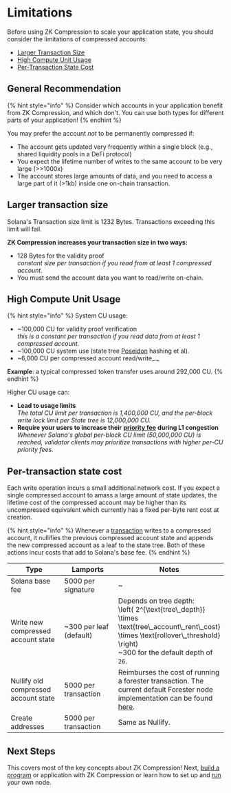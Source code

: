 # Limitations

Before using ZK Compression to scale your application state, you should consider the limitations of compressed accounts:

* [Larger Transaction Size](limitations.md#larger-transaction-size)
* [High Compute Unit Usage](limitations.md#high-compute-unit-usage)
* [Per-Transaction State Cost](limitations.md#per-transaction-state-cost)

## General Recommendation

{% hint style="info" %}
Consider which accounts in your application benefit from ZK Compression, and which don't. You can use both types for different parts of your application!
{% endhint %}

You may prefer the account _not_ to be permanently compressed if:

* The account gets updated very frequently within a single block (e.g., shared liquidity pools in a DeFi protocol)
* You expect the lifetime number of writes to the same account to be very large (>>1000x)
* The account stores large amounts of data, and you need to access a large part of it (>1kb) inside one on-chain transaction.

## **Larger transaction size**

Solana's Transaction size limit is 1232 Bytes. Transactions exceeding this limit will fail.

**ZK Compression increases your transaction size in two ways:**

* 128 Bytes for the validity proof\
  _constant size per transaction if you read from at least 1 compressed account._
* You must send the account data you want to read/write on-chain.

## **High Compute Unit Usage**

{% hint style="info" %}
System CU usage:

* \~100,000 CU for validity proof verification\
  _this is a constant per transaction if you read data from at least 1 compressed account._
* \~100,000 CU system use (state tree [Poseidon](https://eprint.iacr.org/2019/458.pdf) hashing et al).
* \~6,000 CU per compressed account read/write_._

**Example**: a typical compressed token transfer uses around 292,000 CU.
{% endhint %}

Higher CU usage can:

* **Lead to usage limits**\
  _The total CU limit per transaction is 1,400,000 CU, and the per-block write lock limit per State tree is 12,000,000 CU._&#x20;
* **Require your users to increase their** [**priority fee**](https://solana.com/developers/guides/advanced/how-to-use-priority-fees) **during L1 congestion**\
  _Whenever Solana's global per-block CU limit (50,000,000 CU) is reached, validator clients may prioritize transactions with higher per-CU priority fees._

## Per-transaction state cost&#x20;

Each write operation incurs a small additional network cost. If you expect a single compressed account to amass a large amount of state updates, the lifetime cost of the compressed account may be higher than its uncompressed equivalent which currently has a fixed per-byte rent cost at creation.

{% hint style="info" %}
Whenever a [transaction](lifecycle-of-a-transaction.md) writes to a compressed account, it nullifies the previous compressed account state and appends the new compressed account as a leaf to the state tree. Both of these actions incur costs that add to Solana's base fee.
{% endhint %}

<table><thead><tr><th width="150">Type</th><th width="178">Lamports</th><th>Notes</th></tr></thead><tbody><tr><td>Solana base fee</td><td>5000 per signature</td><td>~</td></tr><tr><td>Write new compressed account state </td><td>~300 per leaf (default)</td><td>Depends on tree depth: <br><span class="math">\left( 2^{\text{tree\_depth}} \times \text{tree\_account\_rent\_cost} \times \text{rollover\_threshold} \right) </span><br>~300 for the default depth of <code>26</code>.</td></tr><tr><td>Nullify old compressed account state</td><td>5000 per transaction</td><td>Reimburses the cost of running a forester transaction. The current default Forester node implementation can be found <a href="../../node-operators/run-a-node.md#light-forester-node">here</a>.</td></tr><tr><td>Create addresses</td><td>5000 per transaction</td><td>Same as Nullify.</td></tr></tbody></table>

## Next Steps

This covers most of the key concepts about ZK Compression! Next, [build a program](../../introduction/intro-to-development.md#on-chain-program-development) or application with ZK Compression or learn how to set up and [run](../../node-operators/run-a-node.md) your own node.
